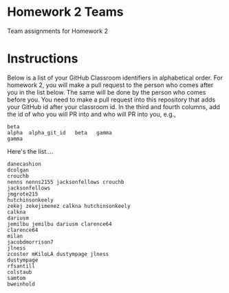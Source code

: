 # Homework 2 Teams

Team assignments for Homework 2

# Instructions

Below is a list of your GitHub Classroom identifiers in 
alphabetical order.  For homework 2, you will 
make a pull request to the person who comes after you in the list below.
The same will be done by the person who comes before you.  You need
to make a pull request into this repository that adds your
GitHub id after your classroom id.  In the third and fourth columns,
add the id of who you will PR into and who will PR into you, e.g., 

```
beta
alpha  alpha_git_id   beta   gamma  
gamma
```

Here's the list....

```
danecashion               
dcolgan
crouchb
nenns nenns2155 jacksonfellows crouchb
jacksonfellows
jmgrote215
hutchinsonkeely
zekej zekejimenez calkna hutchinsonkeely
calkna
dariusm
jemilbu jemilbu dariusm clarence64
clarence64
milan
jacobdmorrison7
jlness
zcoster mKiloLA dustympage jlness
dustympage
rfsantill
colstaub
samtom
bweinhold
```

